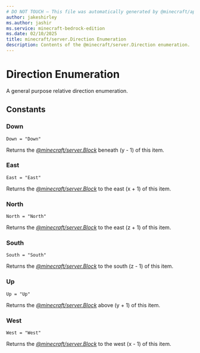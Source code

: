 ```yaml
---
# DO NOT TOUCH — This file was automatically generated by @minecraft/api-docs-generator, to report problems file an issue at https://github.com/Mojang/minecraft-scripting-libraries
author: jakeshirley
ms.author: jashir
ms.service: minecraft-bedrock-edition
ms.date: 02/10/2025
title: minecraft/server.Direction Enumeration
description: Contents of the @minecraft/server.Direction enumeration.
---
```

# Direction Enumeration

A general purpose relative direction enumeration.

## Constants
### **Down**
`Down = "Down"`

Returns the [*@minecraft/server.Block*](../../../scriptapi/minecraft/server/Block.md) beneath (y - 1) of this item.
### **East**
`East = "East"`

Returns the [*@minecraft/server.Block*](../../../scriptapi/minecraft/server/Block.md) to the east (x + 1) of this item.
### **North**
`North = "North"`

Returns the [*@minecraft/server.Block*](../../../scriptapi/minecraft/server/Block.md) to the east (z + 1) of this item.
### **South**
`South = "South"`

Returns the [*@minecraft/server.Block*](../../../scriptapi/minecraft/server/Block.md) to the south (z - 1) of this item.
### **Up**
`Up = "Up"`

Returns the [*@minecraft/server.Block*](../../../scriptapi/minecraft/server/Block.md) above (y + 1) of this item.
### **West**
`West = "West"`

Returns the [*@minecraft/server.Block*](../../../scriptapi/minecraft/server/Block.md) to the west (x - 1) of this item.
